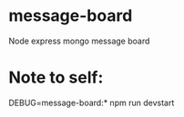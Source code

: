 # message-board
Node express mongo message board

# Note to self:
DEBUG=message-board:* npm run devstart